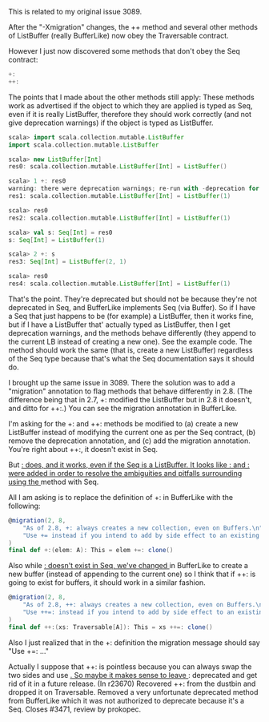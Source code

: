 This is related to my original issue 3089.

After the "-Xmigration" changes, the ++ method and several other methods of ListBuffer (really BufferLike) now obey the Traversable contract.

However I just now discovered some methods that don't obey the Seq contract:

```scala
+:
++:
```

The points that I made about the other methods still apply:  These methods work as advertised if the object to which they are applied is typed as Seq, even if it is really ListBuffer, therefore they should work correctly (and not give deprecation warnings) if the object is typed as ListBuffer.

```scala
scala> import scala.collection.mutable.ListBuffer
import scala.collection.mutable.ListBuffer

scala> new ListBuffer[Int]
res0: scala.collection.mutable.ListBuffer[Int] = ListBuffer()

scala> 1 +: res0
warning: there were deprecation warnings; re-run with -deprecation for details
res1: scala.collection.mutable.ListBuffer[Int] = ListBuffer(1)

scala> res0
res2: scala.collection.mutable.ListBuffer[Int] = ListBuffer(1)

scala> val s: Seq[Int] = res0
s: Seq[Int] = ListBuffer(1)

scala> 2 +: s
res3: Seq[Int] = ListBuffer(2, 1)

scala> res0
res4: scala.collection.mutable.ListBuffer[Int] = ListBuffer(1)
```
That's the point.  They're deprecated but should not be because they're not deprecated in Seq, and BufferLike implements Seq (via Buffer).  So if I have a Seq that just happens to be (for example) a ListBuffer, then it works fine, but if I have a ListBuffer that' actually typed as ListBuffer, then I get deprecation warnings, and the methods behave differently (they append to the current LB instead of creating a new one).  See the example code.  The method should work the same (that is, create a new ListBuffer) regardless of the Seq type because that's what the Seq documentation says it should do.

I brought up the same issue in 3089.  There the solution was to add a "migration" annotation to flag methods that behave differently in 2.8.  (The difference being that in 2.7, +: modified the ListBuffer but in 2.8 it doesn't, and ditto for ++:.)  You can see the migration annotation in BufferLike.

I'm asking for the +: and ++: methods be modified to (a) create a new ListBuffer instead of modifying the current one as per the Seq contract, (b) remove the deprecation annotation, and (c) add the migration annotation.
You're right about ++:, it doesn't exist in Seq.

But <ins>: does, and it works, even if the Seq is a ListBuffer.  It looks like <ins>: and :</ins> were added in order to resolve the ambiguities and pitfalls surrounding using the </ins> method with Seq.

All I am asking is to replace the definition of +: in BufferLike with the following:

```scala
@migration(2, 8,
    "As of 2.8, +: always creates a new collection, even on Buffers.\n"+
    "Use += instead if you intend to add by side effect to an existing collection.\n"
)
final def +:(elem: A): This = elem +=: clone()
```
Also while <ins><ins>: doesn't exist in Seq, we've changed </ins></ins> in BufferLike to create a new buffer (instead of appending to the current one) so I think that if ++: is going to exist for buffers, it should work in a similar fashion.

```scala
@migration(2, 8,
    "As of 2.8, ++: always creates a new collection, even on Buffers.\n"+
    "Use ++=: instead if you intend to add by side effect to an existing collection.\n"
)
final def ++:(xs: Traversable[A]): This = xs ++=: clone()
```

Also I just realized that in the +: definition the migration message should say "Use +=: ..."

Actually I suppose that ++: is pointless because you can always swap the two sides and use <ins><ins>.  So maybe it makes sense to leave </ins></ins>: deprecated and get rid of it in a future release.
(In r23670) Recovered ++: from the dustbin and dropped it on Traversable.
Removed a very unfortunate deprecated method from BufferLike
which it was not authorized to deprecate because it's a Seq.
Closes #3471, review by prokopec.
